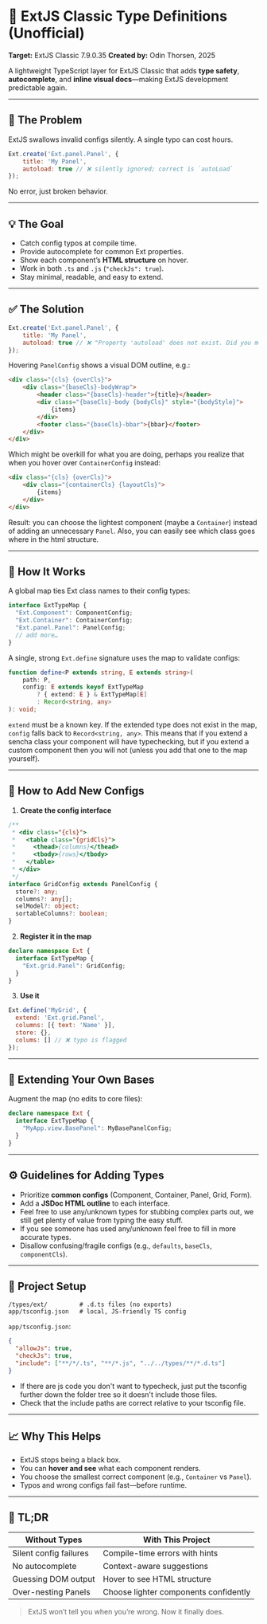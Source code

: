 ﻿# 🧩 ExtJS Classic Type Definitions (Unofficial)

**Target:** ExtJS Classic 7.9.0.35
**Created by:** Odin Thorsen, 2025

A lightweight TypeScript layer for ExtJS Classic that adds **type safety**, **autocomplete**, and **inline visual docs**—making ExtJS development predictable again.

---

## 🚨 The Problem

ExtJS swallows invalid configs silently. A single typo can cost hours.

```js
Ext.create('Ext.panel.Panel', {
    title: 'My Panel',
    autoload: true // ❌ silently ignored; correct is `autoLoad`
});
```

No error, just broken behavior.

---

## 💡 The Goal

* Catch config typos at compile time.
* Provide autocomplete for common Ext properties.
* Show each component’s **HTML structure** on hover.
* Work in both `.ts` and `.js` (`"checkJs": true`).
* Stay minimal, readable, and easy to extend.

---

## ✅ The Solution

```js
Ext.create('Ext.panel.Panel', {
    title: 'My Panel',
    autoload: true // ❌ "Property 'autoload' does not exist. Did you mean 'autoLoad'?"
});
```

Hovering `PanelConfig` shows a visual DOM outline, e.g.:

```html
<div class="{cls} {overCls}">
    <div class="{baseCls}-bodyWrap">
        <header class="{baseCls}-header">{title}</header>
        <div class="{baseCls}-body {bodyCls}" style="{bodyStyle}">
            {items}
        </div>
        <footer class="{baseCls}-bbar">{bbar}</footer>
    </div>
</div>
```

Which might be overkill for what you are doing, perhaps you realize that when you hover over `ContainerConfig` instead:

```html
<div class="{cls} {overCls}">
    <div class="{containerCls} {layoutCls}">
        {items}
    </div>
</div>
```
Result: you can choose the lightest component (maybe a `Container`) instead of adding an unnecessary `Panel`. Also, you can easily see which class goes where in the html structure.


---

## 🧠 How It Works

A global map ties Ext class names to their config types:

```ts
interface ExtTypeMap {
  "Ext.Component": ComponentConfig;
  "Ext.Container": ContainerConfig;
  "Ext.panel.Panel": PanelConfig;
  // add more…
}
```

A single, strong `Ext.define` signature uses the map to validate configs:

```ts
function define<P extends string, E extends string>(
    path: P,
    config: E extends keyof ExtTypeMap
        ? { extend: E } & ExtTypeMap[E]
        : Record<string, any>
): void;
```

`extend` must be a known key. If the extended type does not exist in the map, `config` falls back to `Record<string, any>`.
This means that if you extend a sencha class your component will have typechecking, but if you extend a custom component then you will not (unless you add that one to the map yourself).


---

## 🧱 How to Add New Configs

1. **Create the config interface**

```ts
/**
 * <div class="{cls}">
 *   <table class="{gridCls}">
 *     <thead>{columns}</thead>
 *     <tbody>{rows}</tbody>
 *   </table>
 * </div>
 */
interface GridConfig extends PanelConfig {
  store?: any;
  columns?: any[];
  selModel?: object;
  sortableColumns?: boolean;
}
```

2. **Register it in the map**

```ts
declare namespace Ext {
  interface ExtTypeMap {
    "Ext.grid.Panel": GridConfig;
  }
}
```

3. **Use it**

```js
Ext.define('MyGrid', {
  extend: 'Ext.grid.Panel',
  columns: [{ text: 'Name' }],
  store: {},
  colums: [] // ❌ typo is flagged
});
```

---

## 🧩 Extending Your Own Bases

Augment the map (no edits to core files):

```ts
declare namespace Ext {
  interface ExtTypeMap {
    "MyApp.view.BasePanel": MyBasePanelConfig;
  }
}
```

---

## ⚙️ Guidelines for Adding Types

* Prioritize **common configs** (Component, Container, Panel, Grid, Form).
* Add a **JSDoc HTML outline** to each interface.
* Feel free to use any/unknown types for stubbing complex parts out, we still get plenty of value from typing the easy stuff.
* If you see someone has used any/unknown feel free to fill in more accurate types.
* Disallow confusing/fragile configs (e.g., `defaults`, `baseCls`, `componentCls`).

---

## 🧰 Project Setup

```
/types/ext/         # .d.ts files (no exports)
app/tsconfig.json   # local, JS-friendly TS config
```

`app/tsconfig.json`:

```json
{
  "allowJs": true,
  "checkJs": true,
  "include": ["**/*/.ts", "**/*.js", "../../types/**/*.d.ts"]
}
```

* If there are js code you don't want to typecheck, just put the tsconfig further down the folder tree so it doesn't include those files.
* Check that the include paths are correct relative to your tsconfig file.

---

## 📈 Why This Helps

* ExtJS stops being a black box.
* You can **hover and see** what each component renders.
* You choose the smallest correct component (e.g., `Container` vs `Panel`).
* Typos and wrong configs fail fast—before runtime.

---

## 🏁 TL;DR

| Without Types          | With This Project                     |
| ---------------------- | ------------------------------------- |
| Silent config failures | Compile-time errors with hints        |
| No autocomplete        | Context-aware suggestions             |
| Guessing DOM output    | Hover to see HTML structure           |
| Over-nesting Panels    | Choose lighter components confidently |

> ExtJS won’t tell you when you’re wrong.
> Now it finally does.

